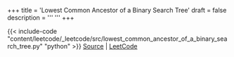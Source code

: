 +++
title = 'Lowest Common Ancestor of a Binary Search Tree'
draft = false
description =  '''
'''
+++

{{< include-code "content/leetcode/_leetcode/src/lowest_common_ancestor_of_a_binary_search_tree.py" "python" >}}
[Source](https://github.com/grind-rip/leetcode/blob/master/src/lowest_common_ancestor_of_a_binary_search_tree.py) | [LeetCode](https://leetcode.com/problems/lowest-common-ancestor-of-a-binary-search-tree)
